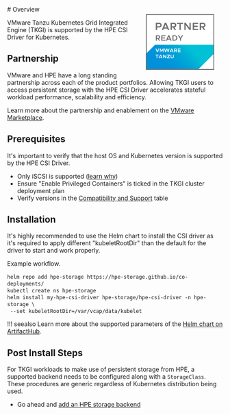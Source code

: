 <img src="img/vm-pks.png" align="right" width="160" hspace="20" vspace="20" />
# Overview

VMware Tanzu Kubernetes Grid Integrated Engine (TKGI) is supported by the HPE CSI Driver for Kubernetes.

## Partnership

VMware and HPE have a long standing partnership across each of the product portfolios. Allowing TKGI users to access persistent storage with the HPE CSI Driver accelerates stateful workload performance, scalability and efficiency. 

Learn more about the partnership and enablement on the [VMware Marketplace](https://marketplace.cloud.vmware.com/services/details/hpe-csi-driver-for-kubernetes-1?slug=true).

## Prerequisites

It's important to verify that the host OS and Kubernetes version is supported by the HPE CSI Driver. 

- Only iSCSI is supported ([learn why](../vmware/index.md#deployment))
- Ensure "Enable Privileged Containers" is ticked in the TKGI cluster deployment plan
- Verify versions in the [Compatibility and Support](../../csi_driver/index.md#compatibility_and_support) table

## Installation

It's highly recommended to use the Helm chart to install the CSI driver as it's required to apply different "kubeletRootDir" than the default for the driver to start and work properly.

Example workflow.

```text
helm repo add hpe-storage https://hpe-storage.github.io/co-deployments/
kubectl create ns hpe-storage
helm install my-hpe-csi-driver hpe-storage/hpe-csi-driver -n hpe-storage \
 --set kubeletRootDir=/var/vcap/data/kubelet
```

!!! seealso
    Learn more about the supported parameters of the [Helm chart on ArtifactHub](https://artifacthub.io/packages/helm/hpe-storage/hpe-csi-driver).

## Post Install Steps

For TKGI workloads to make use of persistent storage from HPE, a supported backend needs to be configured along with a `StorageClass`. These procedures are generic regardless of Kubernetes distribution being used.

- Go ahead and [add an HPE storage backend](../../csi_driver/deployment.md#add_an_hpe_storage_backend)
